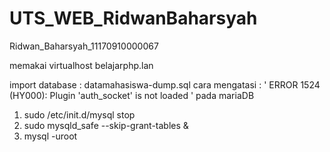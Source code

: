 # UTS_WEB_RidwanBaharsyah
Ridwan_Baharsyah_11170910000067

memakai virtualhost belajarphp.lan

import database : datamahasiswa-dump.sql
cara mengatasi  : ' ERROR 1524 (HY000): Plugin 'auth_socket' is not loaded ' pada mariaDB

1. sudo /etc/init.d/mysql stop
2. sudo mysqld_safe --skip-grant-tables &
3. mysql -uroot
